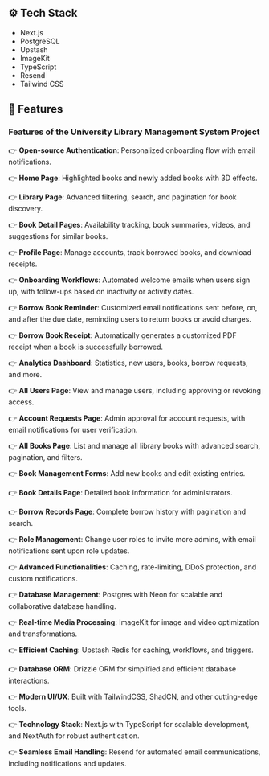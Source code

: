 ## <a name="tech-stack">⚙️ Tech Stack</a>

- Next.js
- PostgreSQL
- Upstash
- ImageKit
- TypeScript
- Resend
- Tailwind CSS

## <a name="features">🔋 Features</a>

### Features of the University Library Management System Project

👉 **Open-source Authentication**: Personalized onboarding flow with email notifications.

👉 **Home Page**: Highlighted books and newly added books with 3D effects.

👉 **Library Page**: Advanced filtering, search, and pagination for book discovery.

👉 **Book Detail Pages**: Availability tracking, book summaries, videos, and suggestions for similar books.

👉 **Profile Page**: Manage accounts, track borrowed books, and download receipts.

👉 **Onboarding Workflows**: Automated welcome emails when users sign up, with follow-ups based on inactivity or activity dates.

👉 **Borrow Book Reminder**: Customized email notifications sent before, on, and after the due date, reminding users to return books or avoid charges.

👉 **Borrow Book Receipt**: Automatically generates a customized PDF receipt when a book is successfully borrowed.

👉 **Analytics Dashboard**: Statistics, new users, books, borrow requests, and more.

👉 **All Users Page**: View and manage users, including approving or revoking access.

👉 **Account Requests Page**: Admin approval for account requests, with email notifications for user verification.

👉 **All Books Page**: List and manage all library books with advanced search, pagination, and filters.

👉 **Book Management Forms**: Add new books and edit existing entries.

👉 **Book Details Page**: Detailed book information for administrators.

👉 **Borrow Records Page**: Complete borrow history with pagination and search.

👉 **Role Management**: Change user roles to invite more admins, with email notifications sent upon role updates.

👉 **Advanced Functionalities**: Caching, rate-limiting, DDoS protection, and custom notifications.

👉 **Database Management**: Postgres with Neon for scalable and collaborative database handling.

👉 **Real-time Media Processing**: ImageKit for image and video optimization and transformations.

👉 **Efficient Caching**: Upstash Redis for caching, workflows, and triggers.

👉 **Database ORM**: Drizzle ORM for simplified and efficient database interactions.

👉 **Modern UI/UX**: Built with TailwindCSS, ShadCN, and other cutting-edge tools.

👉 **Technology Stack**: Next.js with TypeScript for scalable development, and NextAuth for robust authentication.

👉 **Seamless Email Handling**: Resend for automated email communications, including notifications and updates.
